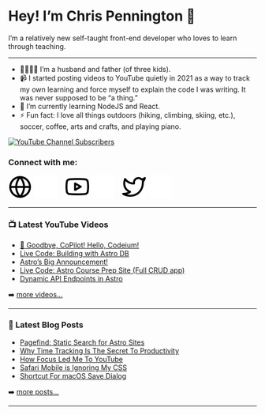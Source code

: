 # Hey! I’m Chris Pennington 👋
I’m a relatively new self-taught front-end developer who loves to learn through teaching.

---
- 👨‍👩‍👧‍👦 I’m a husband and father (of three kids).
- 📹 I started posting videos to YouTube quietly in 2021 as a way to track my own learning and force myself to explain the code I was writing. It was never supposed to be “a thing.”
- 🎒 I’m currently learning NodeJS and React.
- ⚡ Fun fact: I love all things outdoors (hiking, climbing, skiing, etc.), soccer, coffee, arts and crafts, and playing piano.

[![YouTube Channel Subscribers](https://img.shields.io/youtube/channel/subscribers/UCUSxKiac-miugK9CDsxGS9Q?logo=youtube&logoColor=red&style=for-the-badge)][youtube]

### Connect with me:
[![website](./img/globe-light.svg)](https://codinginpublic.dev#gh-light-mode-only)
[![website](./img/globe-dark.svg)](https://codinginpublic.dev#gh-dark-mode-only)
&nbsp;&nbsp;
[![website](./img/youtube-light.svg)](https://youtube.com/coding-in-public#gh-light-mode-only)
[![website](./img/youtube-dark.svg)](https://youtube.com/coding-in-public#gh-dark-mode-only)
&nbsp;&nbsp;
[![website](./img/twitter-light.svg)](https://twitter.com/cpenned#gh-light-mode-only)
[![website](./img/twitter-dark.svg)](https://twitter.com/cpenned#gh-dark-mode-only)
&nbsp;&nbsp;

---

### 📺 Latest YouTube Videos

<!-- YOUTUBE:START -->
- [👋 Goodbye, CoPilot!  Hello, Codeium!](https://www.youtube.com/watch?v=whP7C8n7NzE)
- [Live Code: Building with Astro DB](https://www.youtube.com/watch?v=adVbsvUf3jA)
- [Astro’s Big Announcement!](https://www.youtube.com/watch?v=yq1uD3pjhM4)
- [Live Code: Astro Course Prep Site &lpar;Full CRUD app&rpar;](https://www.youtube.com/watch?v=IpzNH0GarFo)
- [Dynamic API Endpoints in Astro](https://www.youtube.com/watch?v=Q1GJpcJLXhQ)
<!-- YOUTUBE:END -->

➡️ [more videos...][youtube]

---

### 📕 Latest Blog Posts

<!-- BLOG-POST-LIST:START -->
- [Pagefind: Static Search for Astro Sites](https://chrispennington.blog//blog/pagefind-static-search-for-astro-sites/)
- [Why Time Tracking Is The Secret To Productivity](https://chrispennington.blog//blog/why-time-tracking-is-the-secret-to-productivity/)
- [How Focus Led Me To YouTube](https://chrispennington.blog//blog/how-focus-led-me-to-youtube/)
- [Safari Mobile is Ignoring My CSS](https://chrispennington.blog//blog/safari-mobile-text-is-too-big/)
- [Shortcut For macOS Save Dialog](https://chrispennington.blog//blog/shortcut-for-macos-save-dialog/)
<!-- BLOG-POST-LIST:END -->

➡️ [more posts...][blog]

---

[website]: https://codinginpublic.dev
[blog]: https://chrispennington.blog
[twitter]: https://twitter.com/cpenned
[youtube]: https://youtube.com/coding-in-public
